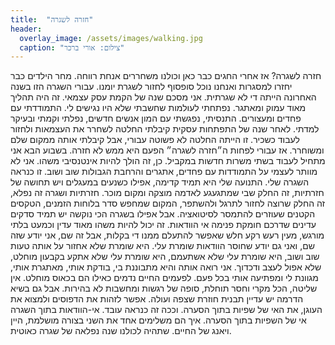 ```yaml
---
title:  "חזרה לשגרה"
header:
  overlay_image: /assets/images/walking.jpg
  caption: "צילום: אורי ברכר"
---
```


חזרה לשגרה?
אז אחרי החגים כבר כאן וכולנו משחררים אנחת רווחה. מחר הילדים כבר יחזרו למסגרות ואנחנו נוכל סופסוף לחזור לשגרת יומנו. עבורי השגרה הזו בשנה האחרונה הייתה די לא שגרתית. אני מסכם שנה של הקמת עסק עצמאי. זה היה תהליך מאוד עמוק ומאתגר. נפתחתי לעולמות שחשבתי שלא היו נגישים לי. התמודדתי עם פחדים ומעצורים. התנסיתי, נפגשתי עם המון אנשים חדשים, נפלתי וקמתי ובעיקר למדתי.
לאחר שנה של התפתחות עסקית קיבלתי החלטה לשחרר את העצמאות ולחזור לעבוד כשכיר. זו הייתה החלטה לא פשוטה עבורי, אבל קיבלתי אותה ממקום שלם ומשוחרר.
אז עבורי לפחות ה״חזרה לשגרה״ הפעם היא ממש לא חזרה. בשבוע הבא אני מתחיל לעבוד בשתי משרות חדשות במקביל. כן, זה הולך להיות אינטנסיבי משהו. אני לא מוותר לעצמי על התמודדות עם פחדים, אתגרים והרחבת הגבולות שוב ושוב. זו כנראה השגרה שלי.
התנועה שלי היא תמיד קדימה, אפילו כשנעים במעגלים ויש תחושה של חזרתיות, זה החלק שבי שמתגעגע לאדמה מוצקה ומקום מוכר.
חזרתיות ושגרה זה נפלא, זה החלק שרוצה לחזור לתרגל ולהשתפר, המקום שמחפש סדר בלוחות הזמנים, הטקסים הקטנים שעוזרים להתמסר לסיטואציה. אבל אפילו בשגרה הכי נוקשה יש תמיד סדקים עדינים שדרכם חומקת פנימה אי הוודאות. זה יכול להיות משהו מאוד עדין וכמעט בלתי מורגש, מעין רעש רקע חלש שאפשר להתעלם ממנו די בקלות, אבל זה שם, אני יודע שזה שם, ואני גם יודע שחוסר הוודאות שומרת עלי.
היא שומרת שלא אחזור על אותה טעות שוב ושוב, היא שומרת עלי שלא אשתעמם, היא שומרת עלי שלא אתקע בקבעון מוחלט, שלא אפול לעצב ודכדוך.  אני רואה אותה והיא מתבוננת בי, בודקת אותי, מאתגרת אותי, מגוונת לי ומפתיעה אותי בכל פעם.
לפעמים החיים נדמים כאילו הם בכאוס מוחלט. אין שליטה, הכל מקרי וחסר תוחלת, סופה של רגשות ומחשבות לא בהירות. אבל גם בשיא הדרמה יש עדיין תבנית חוזרת שצפה ועולה. אפשר לזהות את הדפוסים ולמצוא את העוגן, את האי של שפיות בתוך הסערה.
וככה זה כנראה עובד.
אי-הוודאות בתוך השגרה
אי של השפיות בתוך הסערה.
איך הם משלימים אחד את השני בצורה מושלמת, היין ויאנג של החיים.
שתהיה לכולנו שנה נפלאה של שגרה כאוטית.
